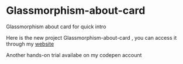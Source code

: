 # Glassmorphism-about-card
Glassmorphism about card for quick intro

Here is the new project Glassmorphism-about-card , you can access it through my [website]()

Another hands-on trial availabe on my codepen account
